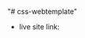"# css-webtemplate" 
* live site link: <a target="_blank" href="/https://relaxed-banoffee-970b5a.netlify.app/">